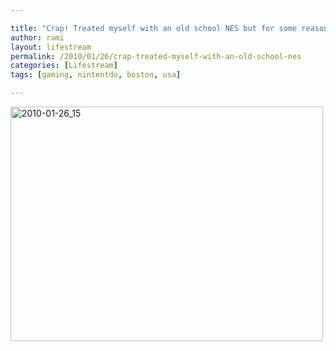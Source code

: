 ```yaml
---

title: "Crap! Treated myself with an old school NES but for some reason display is f'ed up. Guessing NTSC vs. PAL issue"
author: rami
layout: lifestream 
permalink: /2010/01/26/crap-treated-myself-with-an-old-school-nes
categories: [Lifestream]
tags: [gaming, nintentdo, boston, usa]

---
```


<div class='p_embed p_image_embed'>
  <a href="http://139.59.20.41/wp-content/uploads/2011/12/2010-01-26_15-47-32-scaled-1000.jpg"><img alt="2010-01-26_15" height="375" src="http://139.59.20.41/wp-content/uploads/2011/12/2010-01-26_15-47-32-scaled-1000.jpg?w=300" width="500" /></a>
</div>
